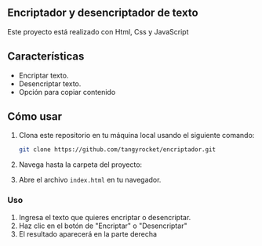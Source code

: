 ## Encriptador y desencriptador de texto 
Este proyecto está realizado con Html, Css y JavaScript

## Características

- Encriptar texto.
- Desencriptar texto.
- Opción para copiar contenido

## Cómo usar

1. Clona este repositorio en tu máquina local usando el siguiente comando:

    ```bash
    git clone https://github.com/tangyrocket/encriptador.git
    ```

2. Navega hasta la carpeta del proyecto:

  

3. Abre el archivo `index.html` en tu navegador.

### Uso

1. Ingresa el texto que quieres encriptar o desencriptar.
2. Haz clic en el botón de "Encriptar" o "Desencriptar"
3. El resultado aparecerá en la parte derecha


